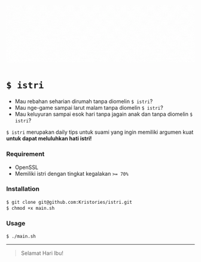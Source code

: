 <p align="center">
    <img alt="$ istri" src="cover.gif"/>
</p>

# `$ istri`

- Mau rebahan seharian dirumah tanpa diomelin `$ istri`?
- Mau nge-game sampai larut malam tanpa diomelin `$ istri`?
- Mau keluyuran sampai esok hari tanpa jagain anak dan tanpa diomelin `$ istri`?

 `$ istri` merupakan daily tips untuk suami yang ingin memiliki argumen kuat **untuk dapat meluluhkan hati istri!**

 ### Requirement

- OpenSSL
- Memiliki istri dengan tingkat kegalakan `>= 70%`

 ### Installation

 ```
$ git clone git@github.com:Kristories/istri.git
$ chmod +x main.sh
 ```

 ### Usage

 ```
$ ./main.sh
 ```

---

> Selamat Hari Ibu!
